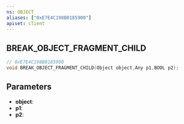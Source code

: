 ```yaml
---
ns: OBJECT
aliases: ["0xE7E4C198B0185900"]
apiset: client
---
```

## BREAK_OBJECT_FRAGMENT_CHILD

```c
// 0xE7E4C198B0185900
void BREAK_OBJECT_FRAGMENT_CHILD(Object object,Any p1,BOOL p2);
```


## Parameters
* **object**:
* **p1**:
* **p2**: